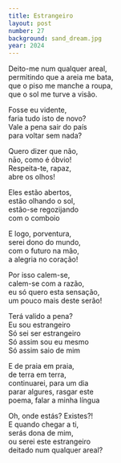 ```yaml
---
title: Estrangeiro
layout: post
number: 27
background: sand_dream.jpg
year: 2024
---
```


Deito-me num qualquer areal,  
permitindo que a areia me bata,  
que o piso me manche a roupa,  
que o sol me turve a visão.  

Fosse eu vidente,  
faria tudo isto de novo?  
Vale a pena sair do país  
para voltar sem nada?  

Quero dizer que não,  
nāo, como é óbvio!  
Respeita-te, rapaz,  
abre os olhos!  

Eles estão abertos,  
estão olhando o sol,  
estão-se regozijando  
com o comboio  

E logo, porventura,  
serei dono do mundo,  
com o futuro na mão,  
a alegria no coração!  

Por isso calem-se,  
calem-se com a razão,  
eu só quero esta sensação,  
um pouco mais deste serão!  

Terá valido a pena?  
Eu sou estrangeiro  
Só sei ser estrangeiro  
Só assim sou eu mesmo  
Só assim saio de mim  

E de praia em praia,  
de terra em terra,  
continuarei, para um dia  
parar algures, rasgar este  
poema, falar a minha língua  

Oh, onde estás? Existes?!  
E quando chegar a ti,  
serás dona de mim,  
ou serei este estrangeiro  
deitado num qualquer areal?  
